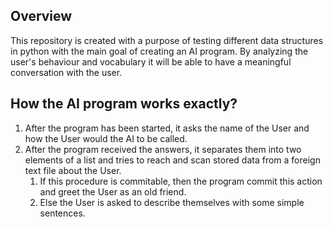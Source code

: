 <h2>Overview</h2>
<p>This repository is created with a purpose of testing different data structures in python with the main goal of creating an AI program. By analyzing the user's behaviour and vocabulary it will be able to have a meaningful conversation with the user.</p>

<h2>How the AI program works exactly?</h2>
<p>
  <list><ol><li>After the program has been started, it asks the name of the User and how the User would the AI to be called.</li> 
    <li>After the program received the answers, it separates them into two elements of a list and tries to reach and scan stored data from a foreign text file about the User. <ol><li>If this procedure is commitable, then the program commit this action and greet the User as an old friend.</li><li>Else the User is asked to describe themselves with some simple sentences.</ol></li></li></ol></list></p>
